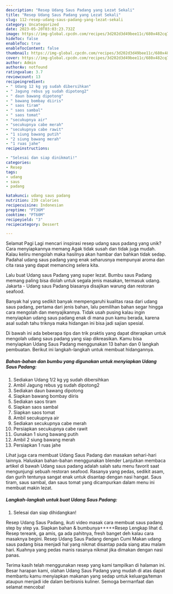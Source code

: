 ```yaml
---
description: "Resep Udang Saus Padang yang Lezat Sekali"
title: "Resep Udang Saus Padang yang Lezat Sekali"
slug: 112-resep-udang-saus-padang-yang-lezat-sekali
category: Uncategorized
date: 2023-05-20T03:03:23.732Z
image: https://img-global.cpcdn.com/recipes/3d202d3d49bee11c/680x482cq70/udang-saus-padang-foto-resep-utama.jpg
hideToc: false
enableToc: true
enableTocContent: false
thumbnail: https://img-global.cpcdn.com/recipes/3d202d3d49bee11c/680x482cq70/udang-saus-padang-foto-resep-utama.jpg
cover: https://img-global.cpcdn.com/recipes/3d202d3d49bee11c/680x482cq70/udang-saus-padang-foto-resep-utama.jpg
author: Admin
authorAv: notfound
ratingvalue: 3.7
reviewcount: 13
recipeingredient:
- " Udang 12 kg yg sudah dibersihkan"
- " Jagung rebus yg sudah dipotong2"
- " daun bawang dipotong"
- " bawang bombay diiris"
- " saos tiram"
- " saos sambal"
- " saos tomat"
- "secukupnya air"
- "secukupnya cabe merah"
- "secukupnya cabe rawit"
- "1 siung bawang putih"
- "2 siung bawang merah"
- "1 ruas jahe"
recipeinstructions:

- "Selesai dan siap dinikmati!"
categories:
- Resep
tags:
- udang
- saus
- padang

katakunci: udang saus padang 
nutrition: 239 calories
recipecuisine: Indonesian
preptime: "PT36M"
cooktime: "PT60M"
recipeyield: "3"
recipecategory: Dessert

---
```



Selamat Pagi Lagi mencari inspirasi resep udang saus padang yang unik? Cara menyiapkannya memang Agak tidak susah dan tidak juga mudah. Kalau keliru mengolah maka hasilnya akan hambar dan bahkan tidak sedap. Padahal udang saus padang yang enak seharusnya mempunyai aroma dan cita rasa yang dapat memancing selera kita.


Lalu buat Udang saus Padang yang super lezat. Bumbu saus Padang memang paling bisa diolah untuk segala jenis masakan, termasuk udang. Jakarta - Udang saus Padang biasanya disajikan warung dan restoran seafood.

Banyak hal yang sedikit banyak mempengaruhi kualitas rasa dari udang saus padang, pertama dari jenis bahan, lalu pemilihan bahan segar hingga cara mengolah dan menyajikannya. Tidak usah pusing kalau ingin menyiapkan udang saus padang enak di mana pun kamu berada, karena asal sudah tahu triknya maka hidangan ini bisa jadi sajian spesial.


Di bawah ini ada beberapa tips dan trik praktis yang dapat diterapkan untuk mengolah udang saus padang yang siap dikreasikan. Kamu bisa menyiapkan Udang Saus Padang menggunakan 13 bahan dan 0 langkah pembuatan. Berikut ini langkah-langkah untuk membuat hidangannya.

<!--inarticleads1-->

##### Bahan-bahan dan bumbu yang digunakan untuk menyiapkan Udang Saus Padang:

1. Sediakan  Udang 1/2 kg yg sudah dibersihkan
1. Ambil  Jagung rebus yg sudah dipotong2
1. Sediakan  daun bawang dipotong
1. Siapkan  bawang bombay diiris
1. Sediakan  saos tiram
1. Siapkan  saos sambal
1. Siapkan  saos tomat
1. Ambil secukupnya air
1. Sediakan secukupnya cabe merah
1. Persiapkan secukupnya cabe rawit
1. Gunakan 1 siung bawang putih
1. Ambil 2 siung bawang merah
1. Persiapkan 1 ruas jahe


Lihat juga cara membuat Udang Saus Padang dan masakan sehari-hari lainnya. Haluskan bahan-bahan menggunakan blender Lanjutkan membaca artikel di bawah Udang saus padang adalah salah satu menu favorit saat mengunjungi sebuah restoran seafood. Rasanya yang pedas, sedikit asam, dan gurih tentunya sangat enak untuk disantap dengan nasi hangat. Saus tiram, saus sambal, dan saus tomat yang dicampurkan dalam menu ini membuat makin lezat. 

<!--inarticleads2-->

##### Langkah-langkah untuk buat Udang Saus Padang:


1. Selesai dan siap dihidangkan!

Resep Udang Saus Padang, ikuti video masak cara membuat saus padang step by step ya. Siapkan bahan &amp; bumbunya+++++Resep Lengkap lihat d. Resep tereank, ga amis, ga ada pahitnya, fresh banget deh kalau cara masaknya begini. Resep Udang Saus Padang dengan Cumi Makan udang saus padang bisa menjadi hal yang nikmat disantap pada siang atau malam hari. Kuahnya yang pedas manis rasanya nikmat jika dimakan dengan nasi panas. 

Terima kasih telah menggunakan resep yang kami tampilkan di halaman ini. Besar harapan kami, olahan Udang Saus Padang yang mudah di atas dapat membantu kamu menyiapkan makanan yang sedap untuk keluarga/teman ataupun menjadi ide dalam berbisnis kuliner. Semoga bermanfaat dan selamat mencoba!
